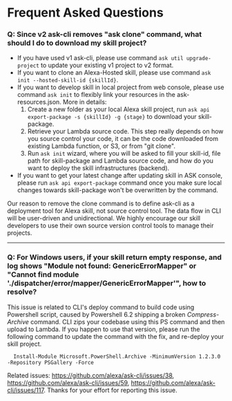 # Frequent Asked Questions


### Q: Since v2 ask-cli removes "ask clone" command, what should I do to download my skill project?

- If you have used v1 ask-cli, please use command `ask util upgrade-project` to update your existing v1 project to v2 format.
- If you want to clone an Alexa-Hosted skill, please use command `ask init --hosted-skill-id {skillId}`.
- If you want to develop skill in local project from web console, please use command `ask init` to flexibly link your resources in the ask-resources.json. More in details:
  1. Create a new folder as your local Alexa skill project, run `ask api export-package -s {skillId} -g {stage}` to download your skill-package.
  2. Retrieve your Lambda source code. This step really depends on how you source control your code, it can be the code downloaded from existing Lambda function, or S3, or from "git clone".
  3. Run `ask init` wizard, where you will be asked to fill your skill-id, file path for skill-package and Lambda source code, and how do you want to deploy the skill infrastructures (backend).
- If you want to get your latest change after updating skill in ASK console, please run `ask api export-package` command once you make sure local changes towards skill-package won't be overwritten by the command.

Our reason to remove the clone command is to define ask-cli as a deployment tool for Alexa skill, not source control tool. The data flow in CLI will be user-driven and unidirectional. We highly encourage our skill developers to use their own source version control tools to manage their projects.

--- 

### Q: For Windows users, if your skill return empty response, and log shows "Module not found: GenericErrorMapper" or "Cannot find module './dispatcher/error/mapper/GenericErrorMapper'", how to resolve?

This issue is related to CLI's deploy command to build code using Powershell script, caused by Powershell 6.2 shipping a broken *Compress-Archive* command. CLI zips your codebase using this PS command and then upload to Lambda. If you happen to use that version, please run the following command to update the command with the fix, and re-deploy your skill project.
```
  Install-Module Microsoft.PowerShell.Archive -MinimumVersion 1.2.3.0 -Repository PSGallery -Force
```
Related issues: https://github.com/alexa/ask-cli/issues/38, https://github.com/alexa/ask-cli/issues/59, https://github.com/alexa/ask-cli/issues/117. Thanks for your effort for reporting this issue.
